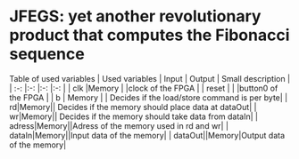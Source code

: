 # JFEGS: yet another revolutionary product that computes the Fibonacci sequence
Table of used variables
| Used variables        | Input         | Output    | Small description     |
| :-:                   |:-:            |:-:        |:-:                    |
| clk                   |Memory         |           |clock of the FPGA      |
| reset                 |               |           |button0 of the FPGA    |
| b         | Memory               |           | Decides if the load/store command is per byte|
| rd|Memory|| Decides if the memory should place data at dataOut|
| wr|Memory|| Decides if the memory should take data from dataIn|
| adress|Memory||Adress of the memory used in rd and wr|
| dataIn|Memory||Input data of the memory|
| dataOut||Memory|Output data of the memory|